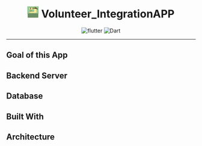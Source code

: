 # <div align="center"><img src="docs/logo.png" alt="icon" width=30> Volunteer_IntegrationAPP</div>

<div align="center"Text test ??? center?


![flutter](https://img.shields.io/badge/Flutter-Framework-green?logo=flutter)
![Dart](https://img.shields.io/badge/Dart-Language-blue?logo=dart)

</div>

***

## Goal of this App

## Backend Server

## Database

## Built With

## Architecture

